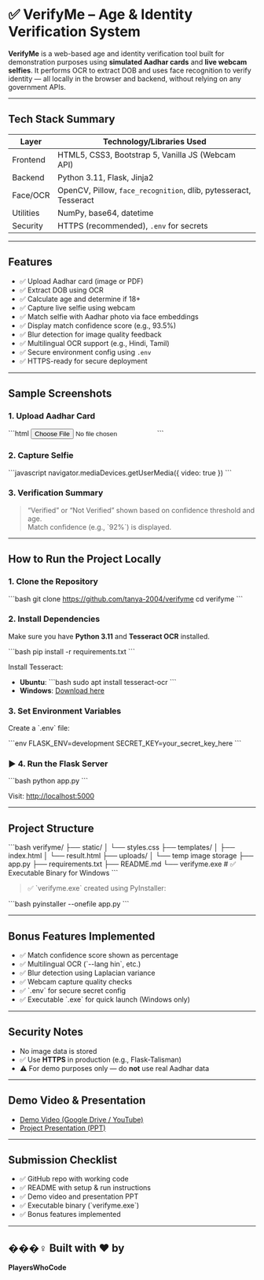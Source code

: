 # ✅ VerifyMe – Age & Identity Verification System 

**VerifyMe** is a web-based age and identity verification tool built for demonstration purposes using **simulated Aadhar cards** and **live webcam selfies**. It performs OCR to extract DOB and uses face recognition to verify identity — all locally in the browser and backend, without relying on any government APIs.

---

##  Tech Stack Summary

| Layer     | Technology/Libraries Used                                      |
|-----------|---------------------------------------------------------------|
| Frontend  | HTML5, CSS3, Bootstrap 5, Vanilla JS (Webcam API)             |
| Backend   | Python 3.11, Flask, Jinja2                                     |
| Face/OCR  | OpenCV, Pillow, `face_recognition`, dlib, pytesseract, Tesseract |
| Utilities | NumPy, base64, datetime                                        |
| Security  | HTTPS (recommended), `.env` for secrets                       |

---

##  Features

- ✅ Upload Aadhar card (image or PDF)
- ✅ Extract DOB using OCR
- ✅ Calculate age and determine if 18+
- ✅ Capture live selfie using webcam
- ✅ Match selfie with Aadhar photo via face embeddings
- ✅ Display match confidence score (e.g., 93.5%)
- ✅ Blur detection for image quality feedback
- ✅ Multilingual OCR support (e.g., Hindi, Tamil)
- ✅ Secure environment config using `.env`
- ✅ HTTPS-ready for secure deployment

---

##  Sample Screenshots

### 1. Upload Aadhar Card

\`\`\`html
<input type="file" id="aadharUpload" accept="image/*,application/pdf">
\`\`\`

### 2. Capture Selfie

\`\`\`javascript
navigator.mediaDevices.getUserMedia({ video: true })
\`\`\`

### 3. Verification Summary

> “Verified” or “Not Verified” shown based on confidence threshold and age.  
> Match confidence (e.g., \`92%\`) is displayed.

---

##  How to Run the Project Locally

###  1. Clone the Repository

\`\`\`bash
git clone https://github.com/tanya-2004/verifyme
cd verifyme
\`\`\`

###  2. Install Dependencies

Make sure you have **Python 3.11** and **Tesseract OCR** installed.

\`\`\`bash
pip install -r requirements.txt
\`\`\`

Install Tesseract:

- **Ubuntu**:
  \`\`\`bash
  sudo apt install tesseract-ocr
  \`\`\`
- **Windows**: [Download here](https://github.com/tesseract-ocr/tesseract/wiki)

###  3. Set Environment Variables

Create a \`.env\` file:

\`\`\`env
FLASK_ENV=development
SECRET_KEY=your_secret_key_here
\`\`\`

### ▶️ 4. Run the Flask Server

\`\`\`bash
python app.py
\`\`\`

Visit: [http://localhost:5000](http://localhost:5000)

---

##  Project Structure

\`\`\`bash
verifyme/
├── static/
│   └── styles.css
├── templates/
│   ├── index.html
│   └── result.html
├── uploads/
│   └── temp image storage
├── app.py
├── requirements.txt
├── README.md
└── verifyme.exe       # ✅ Executable Binary for Windows
\`\`\`

> ✅ \`verifyme.exe\` created using PyInstaller:

\`\`\`bash
pyinstaller --onefile app.py
\`\`\`

---

##  Bonus Features Implemented

- ✅ Match confidence score shown as percentage
- ✅ Multilingual OCR (\`--lang hin\`, etc.)
- ✅ Blur detection using Laplacian variance
- ✅ Webcam capture quality checks
- ✅ \`.env\` for secure secret config
- ✅ Executable \`.exe\` for quick launch (Windows only)

---

##  Security Notes

-  No image data is stored
- ✅ Use **HTTPS** in production (e.g., Flask-Talisman)
- ⚠️ For demo purposes only — do **not** use real Aadhar data

---

##  Demo Video & Presentation

-  [Demo Video (Google Drive / YouTube)](https://your-demo-link-here)
-  [Project Presentation (PPT)](https://your-ppt-link-here)

---

##  Submission Checklist

- ✅ GitHub repo with working code
- ✅ README with setup & run instructions
- ✅ Demo video and presentation PPT
- ✅ Executable binary (\`verifyme.exe\`)
- ✅ Bonus features implemented

---

## ���‍♀️ Built with ❤️ by

**PlayersWhoCode**
